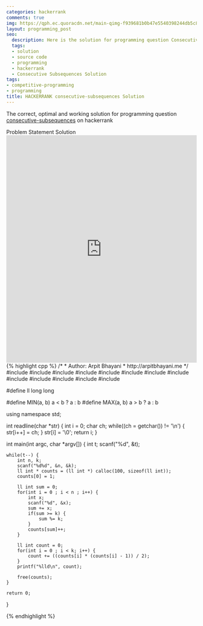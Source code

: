 ```yaml
---
categories: hackerrank
comments: true
img: https://qph.ec.quoracdn.net/main-qimg-f939681b0b47e5540398244db5c8966f?convert_to_webp=true
layout: programming_post
seo:
  description: Here is the solution for programming question Consecutive Subsequences on hackerrank
  tags:
  - solution
  - source code
  - programming
  - hackerrank
  - Consecutive Subsequences Solution
tags:
- competitive-programming
- programming
title: HACKERRANK consecutive-subsequences Solution
---
```

The correct, optimal and working solution for programming question [consecutive-subsequences](https://www.hackerrank.com/contests/w6/challenges/consecutive-subsequences/) on hackerrank

<div class="ui secondary pointing large menu">
  <a class="grey item" data-tab="problem-statement">
    Problem Statement
  </a>
  <a class="active item grey" data-tab="solution">
    Solution
  </a>
</div>
<div class="ui bottom attached tab" data-tab="problem-statement">
    <iframe src="https://www.hackerrank.com/contests/w6/challenges/consecutive-subsequences/" width="100%" height="600px" style="overflow: scroll; border: none;"></iframe>
</div>
<div class="ui bottom attached active tab" data-tab="solution">
{% highlight cpp %}
/*
 *  Author: Arpit Bhayani
 *  http://arpitbhayani.me
 */
#include <cmath>
#include <cstdio>
#include <cstdlib>
#include <climits>
#include <deque>
#include <iostream>
#include <list>
#include <limits>
#include <map>
#include <queue>
#include <set>
#include <stack>
#include <vector>

#define ll long long

#define MIN(a, b) a < b ? a : b
#define MAX(a, b) a > b ? a : b

using namespace std;

int readline(char *str) {
    int i = 0;
    char ch;
    while((ch = getchar()) != '\n') {
        str[i++] = ch;
    }
    str[i] = '\0';
    return i;
}

int main(int argc, char *argv[]) {
    int t;
    scanf("%d", &t);

    while(t--) {
        int n, k;
        scanf("%d%d", &n, &k);
        ll int * counts = (ll int *) calloc(100, sizeof(ll int));
        counts[0] = 1;

        ll int sum = 0;
        for(int i = 0 ; i < n ; i++) {
            int x;
            scanf("%d", &x);
            sum += x;
            if(sum >= k) {
                sum %= k;
            }
            counts[sum]++;
        }

        ll int count = 0;
        for(int i = 0 ; i < k; i++) {
            count += ((counts[i] * (counts[i] - 1)) / 2);
        }
        printf("%lld\n", count);

        free(counts);
    }

    return 0;
}

{% endhighlight %}
</div>
